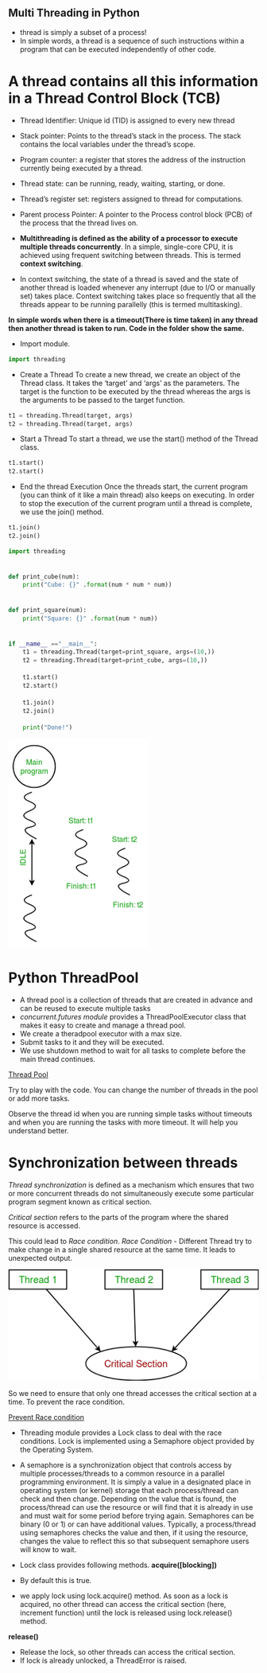 ## Multi Threading in Python

- thread is simply a subset of a process!
- In simple words, a thread is a sequence of such instructions within a program that can be executed independently of other code.

# A thread contains all this information in a Thread Control Block (TCB)
- Thread Identifier: Unique id (TID) is assigned to every new thread
- Stack pointer: Points to the thread’s stack in the process. The stack contains the local variables under the thread’s scope.
- Program counter: a register that stores the address of the instruction currently being executed by a thread.
- Thread state: can be running, ready, waiting, starting, or done.
- Thread’s register set: registers assigned to thread for computations.
- Parent process Pointer: A pointer to the Process control block (PCB) of the process that the thread lives on.


- **Multithreading is defined as the ability of a processor to execute multiple threads concurrently**. 
In a simple, single-core CPU, it is achieved using frequent switching between threads. This is termed **context switching**. 
- In context switching, the state of a thread is saved and the state of another thread is loaded whenever any interrupt (due to I/O or manually set) takes place. Context switching takes place so frequently that all the threads appear to be running parallelly (this is termed multitasking).

**In simple words when there is a timeout(There is time taken) in any thread then another thread is taken to run. Code in the folder show the same.**

- Import module.
```python
import threading
```

- Create a Thread
To create a new thread, we create an object of the Thread class. It takes the ‘target’ and ‘args’ as the parameters. The target is the function to be executed by the thread whereas the args is the arguments to be passed to the target function.

```python
t1 = threading.Thread(target, args)
t2 = threading.Thread(target, args)
```

- Start a Thread
To start a thread, we use the start() method of the Thread class.
```python
t1.start()
t2.start()
```

- End the thread Execution
Once the threads start, the current program (you can think of it like a main thread) also keeps on executing. In order to stop the execution of the current program until a thread is complete, we use the join() method.
```python
t1.join()
t2.join()
```

```python
import threading


def print_cube(num):
	print("Cube: {}" .format(num * num * num))


def print_square(num):
	print("Square: {}" .format(num * num))


if __name__ =="__main__":
	t1 = threading.Thread(target=print_square, args=(10,))
	t2 = threading.Thread(target=print_cube, args=(10,))

	t1.start()
	t2.start()

	t1.join()
	t2.join()

	print("Done!")

```

![Alt text](image.png)


# Python ThreadPool
- A thread pool is a collection of threads that are created in advance and can be reused to execute multiple tasks
- *concurrent.futures module* provides a ThreadPoolExecutor class that makes it easy to create and manage a thread pool.
- We create a theradpool executor with a max size.
- Submit tasks to it and they will be executed.
- We use shutdown method to wait for all tasks to complete before the main thread continues.

[Thread Pool](threadPool.py)

Try to play with the code.  You can change the number of threads in the pool or add more tasks.

Observe the thread id when you are running simple tasks without timeouts and when you are running the tasks with more timeout.
It will help you understand better.

# Synchronization between threads
*Thread synchronization* is defined as a mechanism which ensures that two or more concurrent threads do not simultaneously execute some particular program segment known as critical section.

*Critical section* refers to the parts of the program where the shared resource is accessed.

This could lead to *Race condition*.
*Race Condition* - Different Thread try to make change in a single shared resource at the same time.
It leads to unexpected output.

![Alt text](image-1.png)

So  we need to ensure that only one thread accesses the critical section at a time. To prevent the race condition.

[Prevent Race condition](lockRelease.py)

- Threading module provides a Lock class to deal with the race conditions. Lock is implemented using a Semaphore object provided by the Operating System.

- A semaphore is a synchronization object that controls access by multiple processes/threads to a common resource in a parallel programming environment. It is simply a value in a designated place in operating system (or kernel) storage that each process/thread can check and then change. Depending on the value that is found, the process/thread can use the resource or will find that it is already in use and must wait for some period before trying again. Semaphores can be binary (0 or 1) or can have additional values. Typically, a process/thread using semaphores checks the value and then, if it using the resource, changes the value to reflect this so that subsequent semaphore users will know to wait.

- Lock class provides following methods.
**acquire([blocking])**
- By default this is true. 
- we apply lock using lock.acquire() method. As soon as a lock is acquired, no other thread can access the critical section (here, increment function) until the lock is released using lock.release() method.

**release()**
- Release  the lock, so other threads can access the critical section.
- If lock is already unlocked, a ThreadError is raised.